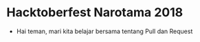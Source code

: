 # Hacktoberfest Narotama 2018

<ul>
<li>Hai teman, mari kita belajar bersama tentang Pull dan Request</li>
</ul>
